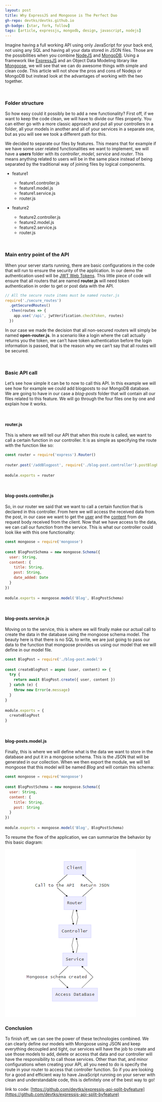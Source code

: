```yaml
---
layout: post
title: Why ExpressJS and Mongoose is The Perfect Duo
gh-repo: devtks/devtks.github.io
gh-badge: [star, fork, follow]
tags: [article, expressjs, mongodb, design, javascript, nodejs]
---
```


Imagine having a full working API using only JavaScript for your back end, not using any SQL and having all your data stored in JSON files. Those are the possibilities when you combine [NodeJS](https://nodejs.org/en/) and [MongoDB](https://www.mongodb.com/). Using a framework like [ExpressJS](https://expressjs.com/) and an Object Data Modeling library like [Mongoose](https://mongoosejs.com/), we will see that we can do awesome things with simple and clean code. This article will not show the pros and cons of Nodejs or MongoDB but instead look at the advantages of working with the two together.

<br/>

### Folder structure

So how easy could it possibly be to add a new functionality? First off, if we want to keep the code clean, we will have to divide our files properly. You can either go with a more classic approach and put all your controllers in a folder, all your models in another and all of your services in a separate one, but as you will see we took a different path for this.

We decided to separate our files by features. This means that for example if we have some user related functionalities we want to implement, we will have a **_users_** folder with its _controller_, _model_, _service_ and _router_. This means anything related to users will be in the same place instead of being separated by the traditional way of joining files by logical components.

- feature1
  - feature1.controller.js
  - feature1.model.js
  - feature1.service.js
  - router.js

- feature2
  - feature2.controller.js
  - feature2.model.js
  - feature2.service.js
  - router.js

<br/>

### Main entry point of the API

When your server starts running, there are basic configurations in the code that will run
to ensure the security of the application. In our demo the authentication used will be [JWT Web Tokens](https://jwt.io/). This little piece of code will ensure that all routers that are named **router.js** will need token authentication in order to get or post data with the API.

```javascript
// All the secure route items must be named router.js
require('./secure_routes')
  .getSecuredRoutes()
  .then(routes => {
    app.use('/api', jwtVerification.checkToken, routes)
  })
```

In our case we made the decision that all non-secured routers will simply be named **open-router.js**. In a scenario like a login where the call actually returns you the token, we can’t
have token authentication before the login information is passed, that is the reason why we can’t say that all routes will be secured.

<br/>

### Basic API call

Let’s see how simple it can be to now to call this API. In this example we will see how for example we could add blogposts to our MongoDB database. We are going to have in our case a _blog-posts_ folder that will contain all our files related to this feature. We will go through the four files one by one and explain how it works.

<br/>

#### router.js

This is where we will tell our API that when this route is called, we want to call a certain function in our controller. It is as simple as specifying the route with the function like so:

```javascript
const router = require('express').Router()

router.post('/addBlogpost', require('./blog-post.controller').postBlogPost)

module.exports = router
```

<br/>

#### blog-posts.controller.js

So, in our router we said that we want to call a certain function that is declared in this controller. From here we will access the received data from the post, in our case we want to get the <u>user</u> and the <u>content</u> from de request body received from the client. Now that we have access to the data, we can call our function from the service. This is what our controller could look like with this one functionality:

```javascript
const mongoose = require('mongoose')

const BlogPostSchema = new mongoose.Schema({
  user: String,
  content: {
    title: String,
    post: String,
    date_added: Date
  }
})

module.exports = mongoose.model('Blog', BlogPostSchema)
```

<br/>

#### blog-posts.service.js

Moving on to the service, this is where we will finally make our actual call to create the data in the database using the mongoose schema model. The beauty here is that there is no SQL to write, we are just going to pass our data to the function that mongoose provides us using our
model that we will define in our model file.

```javascript
const BlogPost = require('./blog-post.model')

const createBlogPost = async (user, content) => {
  try {
    return await BlogPost.create({ user, content })
  } catch (e) {
    throw new Error(e.message)
  }
}

module.exports = {
  createBlogPost
}
```

<br/>

#### blog-posts.model.js

Finally, this is where we will define what is the data we want to store in the database and put it in a mongoose schema. This is the JSON that will be generated in our collection. When we then export the module, we will tell mongoose that this model will be named _Blog_ and will
contain this schema:

```javascript
const mongoose = require('mongoose')

const BlogPostSchema = new mongoose.Schema({
  user: String,
  content: {
    title: String,
    post: String
  }
})

module.exports = mongoose.model('Blog', BlogPostSchema)
```

To resume the flow of the application, we can summarize the behavior by this basic diagram:

![flow](/img/express-js-and-mongodb/flow.PNG)

### Conclusion

To finish off, we can see the power of these technologies combined. We can clearly define our models with Mongoose using JSON and keep everything decoupled and tight, our services will have the job to create and use those models to add, delete or access that data and our controller will have the responsibility to call those services. Other than that, and minor configurations when creating your API, all you need to do is specify the route in your router to access that controller function. So if you are looking for a good and efficient way to have JavaScript running on your server with clean and understandable code, this is definitely one of the best way to go!

link to code: [https://github.com/devtks/expressjs-api-split-byfeature](https://github.com/devtks/expressjs-api-split-byfeature)
